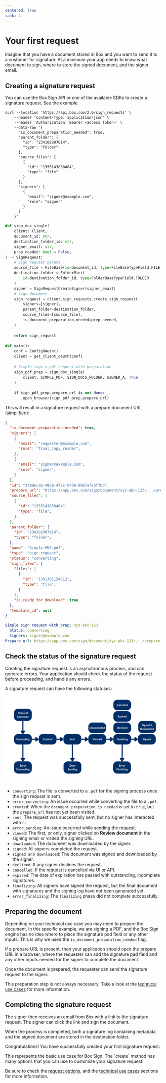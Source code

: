 ```yaml
---
centered: true
rank: 2
---
```


# Your first request

Imagine that you have a document stored in Box and you want to send it to a
customer for signature. At a minimum your app needs to know what document
to sign, where to store the signed document, and the signer email.

## Creating a signature request

You can use the Box Sign API or one of the available SDKs to create a
signature request. See the example:

<Tabs>
<Tab title='cURL'>

```curl
curl --location 'https://api.box.com/2.0/sign_requests' \
    --header 'Content-Type: application/json' \
    --header 'Authorization: Bearer <access token>' \
    --data-raw '{
      "is_document_preparation_needed": true,
      "parent_folder": {
        "id": "234102987614",
        "type": "folder"
      },
      "source_files": [
        {
          "id": "1355143830404",
          "type": "file"
        }
      ],
      "signers": [
        {
          "email": "signer@example.com",
          "role": "signer"
        }
      ]
    }'
```

</Tab>
<Tab title='Python Gen SDK'>

```python
def sign_doc_single(
    client: Client,
    document_id: str,
    destination_folder_id: str,
    signer_email: str,
    prep_needed: bool = False,
) -> SignRequest:
    # Sign request params
    source_file = FileBase(id=document_id, type=FileBaseTypeField.FILE)
    destination_folder = FolderMini(
        id=destination_folder_id, type=FolderBaseTypeField.FOLDER
    )
    signer = SignRequestCreateSigner(signer_email)
    # sign document
    sign_request = client.sign_requests.create_sign_request(
        signers=[signer],
        parent_folder=destination_folder,
        source_files=[source_file],
        is_document_preparation_needed=prep_needed,
    )

    return sign_request

def main():
    conf = ConfigOAuth()
    client = get_client_oauth(conf)

    # Simple sign a pdf request with preparation
    sign_pdf_prep = sign_doc_single(
        client, SIMPLE_PDF, SIGN_DOCS_FOLDER, SIGNER_A, True
    )

    if sign_pdf_prep.prepare_url is not None:
        open_browser(sign_pdf_prep.prepare_url)
```

  </Tab>
</Tabs>

This will result in a signature request with a prepare document URL
(simplified):

<Tabs>
<Tab title='cURL'>

```json
{
  "is_document_preparation_needed": true,
  "signers": [
    {
      "email": "requester@example.com",
      "role": "final_copy_reader",
    },
    {
      "email": "signer@example.com",
      "role": "signer",
    }
  ],
  "id": "348decab-48a8-4f2c-9436-8967afebf7bb",
  "prepare_url": "https://app.box.com/sign/document/xyz-abc-123/.../prepare_doc/",
  "source_files": [
    {
      "id": "1355143830404",
      "type": "file",
    }
  ],
  "parent_folder": {
    "id": "234102987614",
    "type": "folder",
  },
  "name": "Simple-PDF.pdf",
  "type": "sign-request",
  "status": "converting",
  "sign_files": {
    "files": [
      {
        "id": "1381301154812",
        "type": "file",
      }
    ],
    "is_ready_for_download": true
  },
  "template_id": null
}
```

</Tab>
<Tab title='Python Gen SDK'>

```YAML
Simple sign request with prep: xyz-abc-123
  Status: converting
  Signers: signer@example.com
Prepare url: https://app.box.com/sign/document/xyz-abc-123/.../prepare_doc/
```

</Tab>
</Tabs>

## Check the status of the signature request

Creating the signature request is an asynchronous process, and can generate
errors. Your application should check the status of the request before
proceeding, and handle any errors.

A signature request can have the following statuses:

![Signature flow](images/basic-sign-flow.png)

- `converting`: The file is converted to a `.pdf` for the signing process once the sign request is sent.
- `error_converting`: An issue occurred while converting the file to a `.pdf`.
- `created`: When the `document_preparation_is_needed` is set to `true`, but the `prepare_url` has not yet been visited.
- `sent`: The request was successfully sent, but no signer has interacted with it.
- `error_sending`: An issue occurred while sending the request.
- `viewed`: The first, or only, signer clicked on **Review document** in the signing email or visited the signing URL.
- `downloaded`: The document was downloaded by the signer.
- `signed`: All signers completed the request.
- `signed and downloaded`: The document was signed and downloaded by the signer.
- `declined`: If any signer declines the request.
- `cancelled`: If the request is cancelled via UI or API.
- `expired`: The date of expiration has passed with outstanding, incomplete signatures.
- `finalizing`: All signers have signed the request, but the final document with signatures and the signing log have not been generated yet.
- `error_finalizing`: The `finalizing` phase did not complete successfully.

## Preparing the document

Depending on your technical use case you may need to prepare the document. In
this specific example, we are signing a PDF, and the Box Sign engine has no
idea where to place the signature pad field or any other inputs. This is why we
used the `is_document_preparation_needed` flag.

If a prepare URL is present, then your application should open the prepare
URL in a browser, where the requester can add the signature pad field and any
other inputs needed for the signer to complete the document.

Once the document is prepared, the requester can send the signature request to
the signer.

This preparation step is not always necessary. Take a look at the [technical
use cases][technical-use-cases] for more information.

## Completing the signature request

The signer then receives an email from Box with a link to the signature
request. The signer can click the link and sign the document.

When the process is completed, both a signature log containing metadata and
the signed document are stored in the destination folder.

Congratulations! You have successfully created your first signature request.

<Message type='notice'>
This represents the basic use case for Box Sign. The `create` method has many
options that you can use to customize your signature request.

Be sure to check the [request options][request-options], and the
[technical use cases][technical-use-cases] sections for more
information.
</Message>

[request-options]: page://sign/request-options
[technical-use-cases]: page://sign/technical-use-cases